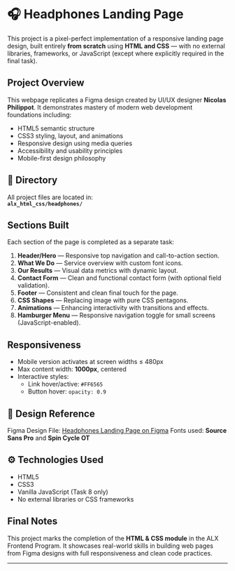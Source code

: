 # 🎧 Headphones Landing Page

This project is a pixel-perfect implementation of a responsive landing page design, built entirely **from scratch** using **HTML and CSS** — with no external libraries, frameworks, or JavaScript (except where explicitly required in the final task).

##  Project Overview

This webpage replicates a Figma design created by UI/UX designer **Nicolas Philippot**. It demonstrates mastery of modern web development foundations including:

- HTML5 semantic structure
- CSS3 styling, layout, and animations
- Responsive design using media queries
- Accessibility and usability principles
- Mobile-first design philosophy

## 📁 Directory

All project files are located in:  
**`alx_html_css/headphones/`**

## Sections Built

Each section of the page is completed as a separate task:

1. **Header/Hero** — Responsive top navigation and call-to-action section.
2. **What We Do** — Service overview with custom font icons.
3. **Our Results** — Visual data metrics with dynamic layout.
4. **Contact Form** — Clean and functional contact form (with optional field validation).
5. **Footer** — Consistent and clean final touch for the page.
6. **CSS Shapes** — Replacing image with pure CSS pentagons.
7. **Animations** — Enhancing interactivity with transitions and effects.
8. **Hamburger Menu** — Responsive navigation toggle for small screens (JavaScript-enabled).

## Responsiveness

- Mobile version activates at screen widths ≤ 480px
- Max content width: **1000px**, centered
- Interactive styles:
  - Link hover/active: `#FF6565`
  - Button hover: `opacity: 0.9`

## 🎨 Design Reference

Figma Design File: [Headphones Landing Page on Figma]()
Fonts used: **Source Sans Pro** and **Spin Cycle OT**

## ⚙️ Technologies Used

- HTML5
- CSS3
- Vanilla JavaScript (Task 8 only)
- No external libraries or CSS frameworks

## Final Notes

This project marks the completion of the **HTML & CSS module** in the ALX Frontend Program. It showcases real-world skills in building web pages from Figma designs with full responsiveness and clean code practices.

---

